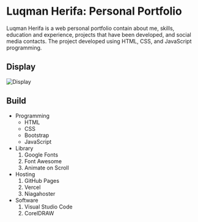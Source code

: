 # Luqman Herifa: Personal Portfolio
Luqman Herifa is a web personal portfolio contain about me, skills, education and experience, projects that have been developed, and social media contacts. The project developed using HTML, CSS, and JavaScript programming.

## Display
![Display](https://luqmanherifa.site/images/imgluqmanherifa.png)

## Build
- Programming
  - HTML
  - CSS
  - Bootstrap
  - JavaScript
- Library
  1. Google Fonts
  2. Font Awesome
  3. Animate on Scroll
- Hosting
  1. GitHub Pages
  2. Vercel
  3. Niagahoster
- Software
  1. Visual Studio Code
  2. CorelDRAW
